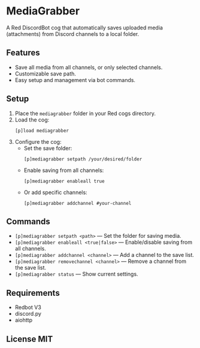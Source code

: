 # MediaGrabber

A Red DiscordBot cog that automatically saves uploaded media (attachments) from Discord channels to a local folder.

## Features

- Save all media from all channels, or only selected channels.
- Customizable save path.
- Easy setup and management via bot commands.

## Setup

1. Place the `mediagrabber` folder in your Red cogs directory.
2. Load the cog:
   ```
   [p]load mediagrabber
   ```
3. Configure the cog:
   - Set the save folder:
     ```
     [p]mediagrabber setpath /your/desired/folder
     ```
   - Enable saving from all channels:
     ```
     [p]mediagrabber enableall true
     ```
   - Or add specific channels:
     ```
     [p]mediagrabber addchannel #your-channel
     ```

## Commands

- `[p]mediagrabber setpath <path>` — Set the folder for saving media.
- `[p]mediagrabber enableall <true|false>` — Enable/disable saving from all channels.
- `[p]mediagrabber addchannel <channel>` — Add a channel to the save list.
- `[p]mediagrabber removechannel <channel>` — Remove a channel from the save list.
- `[p]mediagrabber status` — Show current settings.

## Requirements

- Redbot V3
- discord.py
- aiohttp

## License MIT